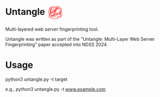 # Untangle <img align="center" width="50" height="50" src="untangle-logo.png" />
Multi-layered web server fingerprinting tool.


Untangle was written as part of the "Untangle: Multi-Layer Web Server Fingerprinting" paper accepted into NDSS 2024.

# Usage

python3 untangle.py -t target

e.g., python3 untangle.py -t www.example.com
